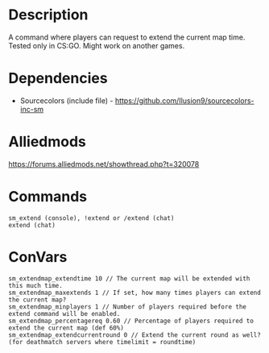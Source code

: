 # Description
A command where players can request to extend the current map time. Tested only in CS:GO. Might work on another games.

# Dependencies
- Sourcecolors (include file) - https://github.com/Ilusion9/sourcecolors-inc-sm

# Alliedmods
https://forums.alliedmods.net/showthread.php?t=320078

# Commands
```
sm_extend (console), !extend or /extend (chat)
extend (chat)
```

# ConVars
```
sm_extendmap_extendtime 10 // The current map will be extended with this much time.
sm_extendmap_maxextends 1 // If set, how many times players can extend the current map?
sm_extendmap_minplayers 1 // Number of players required before the extend command will be enabled.
sm_extendmap_percentagereq 0.60 // Percentage of players required to extend the current map (def 60%)
sm_extendmap_extendcurrentround 0 // Extend the current round as well? (for deathmatch servers where timelimit = roundtime)
```

